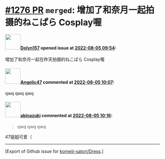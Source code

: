 # [\#1276 PR](https://github.com/komeiji-satori/Dress/pull/1276) `merged`: 增加了和奈月一起拍摄的ねこぱら Cosplay喔 

#### <img src="https://avatars.githubusercontent.com/u/83268912?u=19b33eb0400eff20e5df2a99d40b0d13f1dd7312&v=4" width="50">[Dolyn157](https://github.com/Dolyn157) opened issue at [2022-08-05 09:54](https://github.com/komeiji-satori/Dress/pull/1276):

增加了和奈月一起在昨天拍摄的ねこぱら Cosplay喔 

#### <img src="https://avatars.githubusercontent.com/u/8847879?u=635b35bc56fb9fa611f11be23c77e06cc77712f2&v=4" width="50">[Angelic47](https://github.com/Angelic47) commented at [2022-08-05 10:07](https://github.com/komeiji-satori/Dress/pull/1276#issuecomment-1206278160):

qwq qwq qwq

#### <img src="https://avatars.githubusercontent.com/u/43605695?u=28744b8d5b4760b4dd456ee25b64ba798d97eef2&v=4" width="50">[akinazuki](https://github.com/akinazuki) commented at [2022-08-05 10:16](https://github.com/komeiji-satori/Dress/pull/1276#issuecomment-1206285068):

> qwq qwq qwq

47姐姐可爱（


-------------------------------------------------------------------------------



[Export of Github issue for [komeiji-satori/Dress](https://github.com/komeiji-satori/Dress).]
